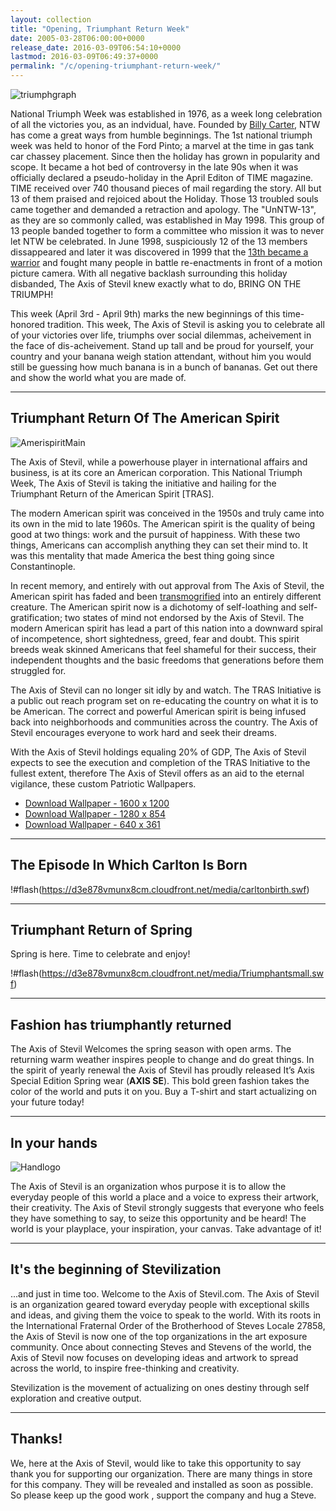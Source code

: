 ```yaml
---
layout: collection
title: "Opening, Triumphant Return Week"
date: 2005-03-28T06:00:00+0000
release_date: 2016-03-09T06:54:10+0000
lastmod: 2016-03-09T06:49:37+0000
permalink: "/c/opening-triumphant-return-week/"
---
```


![triumphgraph](https://d3e878vmunx8cm.cloudfront.net/assets/triumphgraph.gif "triumphgraph")

National Triumph Week was established in 1976, as a week long celebration of all the victories you, as an indvidual, have. Founded by [Billy Carter](https://d3e878vmunx8cm.cloudfront.net/assets/billycarter1977poster.jpg "Billy Carter"), NTW has come a great ways from humble beginnings. The 1st national triumph week was held to honor of the Ford Pinto; a marvel at the time in gas tank car chassey placement. Since then the holiday has grown in popularity and scope. It became a hot bed of controversy in the late 90s when it was officially declared a pseudo-holiday in the April Editon of TIME magazine. TIME received over 740 thousand pieces of mail regarding the story. All but 13 of them praised and rejoiced about the Holiday. Those 13 troubled souls came together and demanded a retraction and apology. The "UnNTW-13", as they are so commonly called, was established in May 1998. This group of 13 people banded together to form a committee who mission it was to never let NTW be celebrated. In June 1998, suspiciously 12 of the 13 members dissappeared and later it was discovered in 1999 that the [13th became a warrior](https://d3e878vmunx8cm.cloudfront.net/assets/13thwarrior.jpg "13th became a warrior") and fought many people in battle re-enactments in front of a motion picture camera. With all negative backlash surrounding this holiday disbanded, The Axis of Stevil knew exactly what to do, BRING ON THE TRIUMPH!

This week (April 3rd - April 9th) marks the new beginnings of this time-honored tradition. This week, The Axis of Stevil is asking you to celebrate all of your victories over life, triumphs over social dilemmas, acheivement in the face of dis-acheivement. Stand up tall and be proud for yourself, your country and your banana weigh station attendant, without him you would still be guessing how much banana is in a bunch of bananas. Get out there and show the world what you are made of.

* * *

## Triumphant Return Of The American Spirit

[id_1]: https://d3e878vmunx8cm.cloudfront.net/assets/PatriotWallpaperweb.jpg "AmerispiritMain"
![AmerispiritMain][id_1]

The Axis of Stevil, while a powerhouse player in international affairs and business, is at its core an American corporation. This National Triumph Week, The Axis of Stevil is taking the initiative and hailing for the Triumphant Return of the American Spirit [TRAS].

The modern American spirit was conceived in the 1950s and truly came into its own in the mid to late 1960s. The American spirit is the quality of being good at two things: work and the pursuit of happiness. With these two things, Americans can accomplish anything they can set their mind to. It was this mentality that made America the best thing going since Constantinople.

In recent memory, and entirely with out approval from The Axis of Stevil, the American spirit has faded and been [transmogrified](https://d3e878vmunx8cm.cloudfront.net/assets/transmogrifier.gif "transmogrified") into an entirely different creature. The American spirit now is a dichotomy of self-loathing and self-gratification; two states of mind not endorsed by the Axis of Stevil. The modern American spirit has lead a part of this nation into a downward spiral of incompetence, short sightedness, greed, fear and doubt. This spirit breeds weak skinned Americans that feel shameful for their success, their independent thoughts and the basic freedoms that generations before them struggled for.

The Axis of Stevil can no longer sit idly by and watch. The TRAS Initiative is a public out reach program set on re-educating the country on what it is to be American. The correct and powerful American spirit is being infused back into neighborhoods and communities across the country. The Axis of Stevil encourages everyone to work hard and seek their dreams.

With the Axis of Stevil holdings equaling 20% of GDP, The Axis of Stevil expects to see the execution and completion of the TRAS Initiative to the fullest extent, therefore The Axis of Stevil offers as an aid to the eternal vigilance, these custom Patriotic Wallpapers.

- [Download Wallpaper - 1600 x 1200](https://d3e878vmunx8cm.cloudfront.net/assets/PatriotWallpaper1600x1200.jpg)
- [Download Wallpaper - 1280 x 854](https://d3e878vmunx8cm.cloudfront.net/assets/PatriotWallpaper1280x854.jpg)
- [Download Wallpaper - 640 x 361](https://d3e878vmunx8cm.cloudfront.net/assets/PatriotWallpaper640x361.jpg)

* * *

## The Episode In Which Carlton Is Born

!#flash(https://d3e878vmunx8cm.cloudfront.net/media/carltonbirth.swf)

* * *

## Triumphant Return of Spring

Spring is here. Time to celebrate and enjoy!

!#flash(https://d3e878vmunx8cm.cloudfront.net/media/Triumphantsmall.swf)

* * *

## Fashion has triumphantly returned

The Axis of Stevil Welcomes the spring season with open arms. The returning warm weather inspires people to change and do great things. In the spirit of yearly renewal the Axis of Stevil has proudly released It’s Axis Special Edition Spring wear (**AXIS SE**). This bold green fashion takes the color of the world and puts it on you. Buy a T-shirt and start actualizing on your future today!

* * *

## In your hands

![Handlogo](https://d3e878vmunx8cm.cloudfront.net/assets/Handlogo.gif "Handlogo")

The Axis of Stevil is an organization whos purpose it is to allow the everyday people of this world a place and a voice to express their artwork, their creativity. The Axis of Stevil strongly suggests that everyone who feels they have something to say, to seize this opportunity and be heard! The world is your playplace, your inspiration, your canvas. Take advantage of it!

* * *

## It's the beginning of Stevilization

...and just in time too. Welcome to the Axis of Stevil.com. The Axis of Stevil is an organization geared toward everyday people with exceptional skills and ideas, and giving them the voice to speak to the world. With its roots in the International Fraternal Order of the Brotherhood of Steves Locale 27858, the Axis of Stevil is now one of the top organizations in the art exposure community. Once about connecting Steves and Stevens of the world, the Axis of Stevil now focuses on developing ideas and artwork to spread across the world, to inspire free-thinking and creativity.

Stevilization is the movement of actualizing on ones destiny through self exploration and creative output.

* * *

## Thanks!

We, here at the Axis of Stevil, would like to take this opportunity to say thank you for supporting our organization. There are many things in store for this company. They will be revealed and installed as soon as possible. So please keep up the good work , support the company and hug a Steve.
